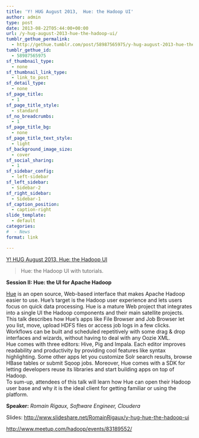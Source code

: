 ```yaml
---
title: 'Y! HUG August 2013,  Hue: the Hadoop UI'
author: admin
type: post
date: 2013-08-22T05:44:00+00:00
url: /y-hug-august-2013-hue-the-hadoop-ui/
tumblr_gethue_permalink:
  - http://gethue.tumblr.com/post/58987565975/y-hug-august-2013-hue-the-hadoop-ui
tumblr_gethue_id:
  - 58987565975
sf_thumbnail_type:
  - none
sf_thumbnail_link_type:
  - link_to_post
sf_detail_type:
  - none
sf_page_title:
  - 1
sf_page_title_style:
  - standard
sf_no_breadcrumbs:
  - 1
sf_page_title_bg:
  - none
sf_page_title_text_style:
  - light
sf_background_image_size:
  - cover
sf_social_sharing:
  - 1
sf_sidebar_config:
  - left-sidebar
sf_left_sidebar:
  - Sidebar-2
sf_right_sidebar:
  - Sidebar-1
sf_caption_position:
  - caption-right
slide_template:
  - default
categories:
#  - News
format: link

---
```

[Y! HUG August 2013, Hue: the Hadoop UI][1]

<div class="link_description">
  <blockquote class="link_og_blockquote">
    <div>
      Hue: the Hadoop UI with tutorials.
    </div>
  </blockquote>

  <p>
    <strong>Session II: Hue: the UI for Apache Hadoop</strong>
  </p>

  <p>
    <a href="http://gethue.com">Hue</a> is an open source, Web-based interface that makes Apache Hadoop easier to use. Hue’s target is the Hadoop user experience and lets users focus on quick data processing. Hue is a mature Web project that integrates into a single UI the Hadoop components and their main satellite projects.<br /> This talk describes how Hue’s apps like File Browser and Job Browser let you list, move, upload HDFS files or access job logs in a few clicks. Workflows can be built and scheduled repetitively with some drag & drop interfaces and wizards, without having to deal with any Oozie XML.<br /> Hue comes with three editors: Hive, Pig and Impala. Each editor improves readability and productivity by providing cool features like syntax highlighting. Some other apps let you customize Solr search results, browse HBase tables or submit Sqoop jobs. Moreover, Hue comes with a SDK for letting developers reuse its libraries and start building apps on top of Hadoop.<br /> To sum-up, attendees of this talk will learn how Hue can open their Hadoop user base and why it is the ideal client for getting familiar or using the platform.
  </p>

  <p>
    <strong>Speaker:</strong><span> </span><em>Romain Rigaux, Software Engineer, Cloudera</em>
  </p>

  <p>
    Slides: <a href="http://www.slideshare.net/RomainRigaux/y-hug-hue-the-hadoop-ui">http://www.slideshare.net/RomainRigaux/y-hug-hue-the-hadoop-ui</a>
  </p>

  <p>
    <a href="http://www.meetup.com/hadoop/events/83189552/">http://www.meetup.com/hadoop/events/83189552/</a>
  </p>
</div>

 [1]: http://www.youtube.com/watch?v=jqx87zXY6qA&feature=youtu.be
